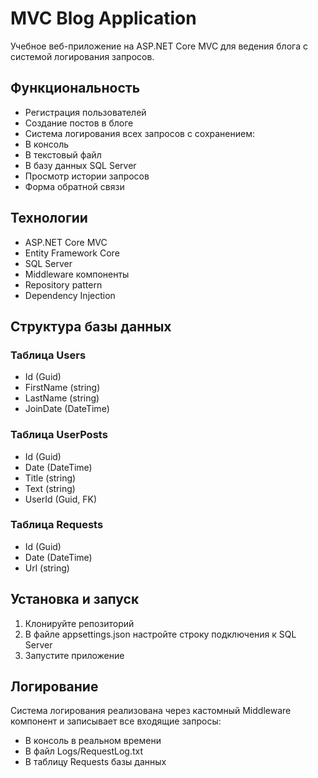 # MVC Blog Application

Учебное веб-приложение на ASP.NET Core MVC для ведения блога с системой логирования запросов.

## Функциональность

- Регистрация пользователей
- Создание постов в блоге
- Система логирования всех запросов с сохранением:
 - В консоль
 - В текстовый файл
 - В базу данных SQL Server
- Просмотр истории запросов
- Форма обратной связи

## Технологии

- ASP.NET Core MVC
- Entity Framework Core
- SQL Server
- Middleware компоненты
- Repository pattern
- Dependency Injection

## Структура базы данных

### Таблица Users
- Id (Guid)
- FirstName (string) 
- LastName (string)
- JoinDate (DateTime)

### Таблица UserPosts  
- Id (Guid)
- Date (DateTime)
- Title (string)
- Text (string) 
- UserId (Guid, FK)

### Таблица Requests
- Id (Guid)
- Date (DateTime)
- Url (string)

## Установка и запуск

1. Клонируйте репозиторий
2. В файле appsettings.json настройте строку подключения к SQL Server
3. Запустите приложение

## Логирование
Система логирования реализована через кастомный Middleware компонент и записывает все входящие запросы:
  - В консоль в реальном времени
  - В файл Logs/RequestLog.txt
  - В таблицу Requests базы данных

